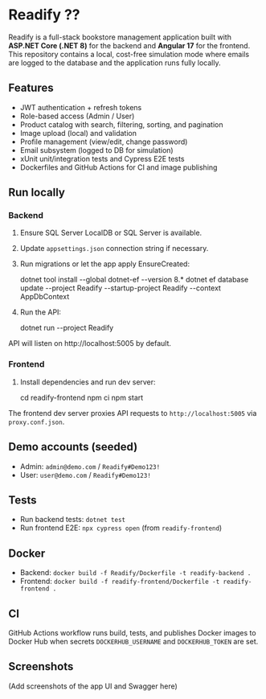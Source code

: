 # Readify ??

Readify is a full-stack bookstore management application built with **ASP.NET Core (.NET 8)** for the backend and **Angular 17** for the frontend. This repository contains a local, cost-free simulation mode where emails are logged to the database and the application runs fully locally.

## Features
- JWT authentication + refresh tokens
- Role-based access (Admin / User)
- Product catalog with search, filtering, sorting, and pagination
- Image upload (local) and validation
- Profile management (view/edit, change password)
- Email subsystem (logged to DB for simulation)
- xUnit unit/integration tests and Cypress E2E tests
- Dockerfiles and GitHub Actions for CI and image publishing

## Run locally

### Backend
1. Ensure SQL Server LocalDB or SQL Server is available.
2. Update `appsettings.json` connection string if necessary.
3. Run migrations or let the app apply EnsureCreated:

   dotnet tool install --global dotnet-ef --version 8.*
   dotnet ef database update --project Readify --startup-project Readify --context AppDbContext

4. Run the API:

   dotnet run --project Readify

API will listen on http://localhost:5005 by default.

### Frontend

1. Install dependencies and run dev server:

   cd readify-frontend
   npm ci
   npm start

The frontend dev server proxies API requests to `http://localhost:5005` via `proxy.conf.json`.

## Demo accounts (seeded)
- Admin: `admin@demo.com` / `Readify#Demo123!`
- User: `user@demo.com` / `Readify#Demo123!`

## Tests
- Run backend tests: `dotnet test`
- Run frontend E2E: `npx cypress open` (from `readify-frontend`)

## Docker
- Backend: `docker build -f Readify/Dockerfile -t readify-backend .`
- Frontend: `docker build -f readify-frontend/Dockerfile -t readify-frontend .`

## CI
GitHub Actions workflow runs build, tests, and publishes Docker images to Docker Hub when secrets `DOCKERHUB_USERNAME` and `DOCKERHUB_TOKEN` are set.

## Screenshots
(Add screenshots of the app UI and Swagger here)
